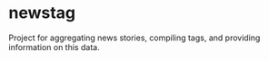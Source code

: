 newstag
=======
Project for aggregating news stories, compiling tags, and providing information on this data.
